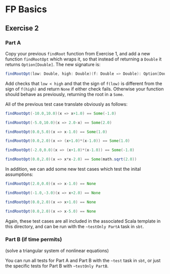 # FP Basics

## Exercise 2

### Part A

Copy your previous `findRoot` function from Exercise 1, and add a new function `findRootOpt` which wraps it, so that instead of returning a `Double` it returns `Option[Double]`. The new signature is:

```scala
findRootOpt(low: Double, high: Double)(f: Double => Double): Option[Double]
```

Add checks that `low < high` and that the sign of `f(low)` is different from the sign of `f(high)` and return `None` if either check fails. Otherwise your function should behave as previously, returning the root in a `Some`.

All of the previous test case translate obviously as follows:

```scala
findRootOpt(-10.0,10.0)(x => x+1.0) == Some(-1.0)

findRootOpt(-5.0,10.0)(x => 2.0-x) == Some(2.0)

findRootOpt(0.0,5.0)(x => x-1.0) == Some(1.0)

findRootOpt(0.0,2.0)(x => (x+1.0)*(x-1.0)) == Some(1.0)

findRootOpt(-2.0,0.0)(x => (x+1.0)*(x-1.0)) == Some(-1.0)

findRootOpt(0.0,2.0)(x => x*x-2.0) == Some(math.sqrt(2.0))
```

In addition, we can add some new test cases which test the inital assumptions:

```scala
findRootOpt(2.0,0.0)(x => x-1.0) == None

findRootOpt(-1.0,-3.0)(x => x+2.0) == None

findRootOpt(0.0,2.0)(x => x+1.0) == None

findRootOpt(0.0,2.0)(x => x-5.0) == None

```

Again, these test cases are all included in the associated Scala template in this directory, and can be run with the `~testOnly PartA` task in `sbt`.


### Part B (if time permits)

(solve a triangular system of nonlinear equations)


You can run all tests for Part A and Part B with the `~test` task in `sbt`, or just the specific tests for Part B with `~testOnly PartB`.

